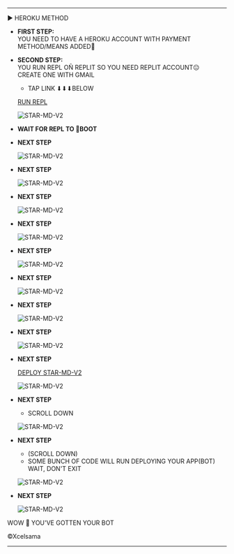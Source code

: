 

---

▶ HEROKU METHOD
- **FIRST STEP:**  
  YOU NEED TO HAVE A HEROKU ACCOUNT WITH PAYMENT METHOD/MEANS ADDED🤝
  
- **SECOND STEP:**  
  YOU RUN REPL OÑ REPLIT SO YOU NEED REPLIT ACCOUNT😑  
  CREATE ONE WITH GMAIL  
  - TAP LINK ⬇⬇⬇BELOW
  
  [RUN REPL](https://replit.com/@Xcelsama/STAR-BOT-PAIRr?s=app)

  ![STAR-MD-V2](https://i.imgur.com/f7T9ixY.jpeg)

- **WAIT FOR REPL TO 👢BOOT**

- **NEXT STEP**

  ![STAR-MD-V2](https://i.imgur.com/ttVdQZd.jpeg)

- **NEXT STEP**

  ![STAR-MD-V2](https://i.imgur.com/uinDwsA.jpeg)

- **NEXT STEP**

  ![STAR-MD-V2](https://i.imgur.com/EURpO3Q.jpeg)

- **NEXT STEP**

  ![STAR-MD-V2](https://i.imgur.com/9qwyT1e.jpeg)

- **NEXT STEP**

  ![STAR-MD-V2](https://i.imgur.com/zDrmhic.jpeg)

- **NEXT STEP**

  ![STAR-MD-V2](https://i.imgur.com/5iCVaYb.jpeg)

- **NEXT STEP**

  ![STAR-MD-V2](https://i.imgur.com/JjHAT1h.jpeg)

- **NEXT STEP**

  ![STAR-MD-V2](https://i.imgur.com/zlSfhZb.jpeg)

- **NEXT STEP**

  [DEPLOY STAR-MD-V2](https://dashboard.heroku.com/new?template=https://github.com/Xcelsama/STAR-V2)

  ![STAR-MD-V2](https://i.imgur.com/Ref9c2t.jpeg)

- **NEXT STEP**
  - SCROLL DOWN

  ![STAR-MD-V2](https://i.imgur.com/OlOYk9o.jpeg)

- **NEXT STEP**
  - (SCROLL DOWN)
  - SOME BUNCH OF CODE WILL RUN DEPLOYING YOUR APP(BOT)  
    WAIT, DON'T EXIT

  ![STAR-MD-V2](https://i.imgur.com/occYPju.jpeg)

- **NEXT STEP**

  ![STAR-MD-V2](https://i.imgur.com/q1HgvHC.jpeg)

WOW 🤩 YOU'VE GOTTEN YOUR BOT

©Xcelsama

---

